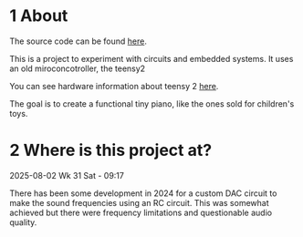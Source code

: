 # 1 About

The source code can be found [here](https://github.com/delta-domain-rnd/teensy2-tiny-piano).

This is a project to experiment with circuits and embedded systems. It uses an old miroconcotroller, the teensy2

You can see hardware information about teensy 2 [here](https://github.com/LanHikari22/lan-setup-notes/blob/main/lan/topics/hardware/entries/000%20Listing%20some%20peripherals%20and%20embedded%20devices%20I%20own.md#221-teensy-2).

The goal is to create a functional tiny piano, like the ones sold for children's toys.

# 2 Where is this project at?

2025-08-02 Wk 31 Sat - 09:17

There has been some development in 2024 for a custom DAC circuit to make the sound frequencies using an RC circuit. This was somewhat achieved but there were frequency limitations and questionable audio quality.
